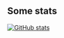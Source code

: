 ## Some stats
[![GitHub stats](https://github-readme-stats.vercel.app/api?username=d-rens)](https://github.com/anuraghazra/github-readme-stats)
